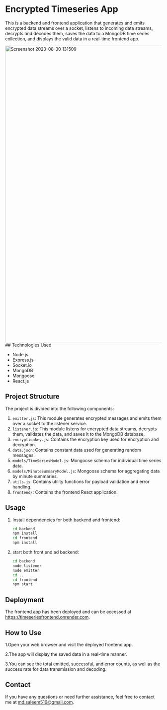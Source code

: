 # Encrypted Timeseries App

This is a backend and frontend application that generates and emits encrypted data streams over a socket, listens to incoming data streams, decrypts and decodes them, saves the data to a MongoDB time series collection, and displays the valid data in a real-time frontend app.

<img width="955" alt="Screenshot 2023-08-30 131509" src="https://github.com/meel516/syooktimeseries/assets/102860983/b29e9973-48b1-4960-a884-e4752fc02689">
## Technologies Used

- Node.js
- Express.js
- Socket.io
- MongoDB
- Mongoose
- React.js

## Project Structure

The project is divided into the following components:

1. `emitter.js`: This module generates encrypted messages and emits them over a socket to the listener service.
2. `listener.js`: This module listens for encrypted data streams, decrypts them, validates the data, and saves it to the MongoDB database.
3. `encryptionkey.js`: Contains the encryption key used for encryption and decryption.
4. `data.json`: Contains constant data used for generating random messages.
5. `models/TimeSeriesModel.js`: Mongoose schema for individual time series data.
6. `models/MinuteSummaryModel.js`: Mongoose schema for aggregating data by minute summaries.
7. `utils.js`: Contains utility functions for payload validation and error handling.
8. `frontend/`: Contains the frontend React application.

## Usage

1. Install dependencies for both backend and frontend:
   ```sh
   cd backend
   npm install
   cd frontend
   npm install
2. start both front end ad backend:
    ```sh
    cd backend
    node listener
    node emitter
    cd ..
    cd frontend
    npm start
## Deployment
The frontend app has been deployed and can be accessed at 
https://timeseriesfrontend.onrender.com.

## How to Use
1.Open your web browser and visit the deployed frontend app.

2.The app will display the saved data in a real-time manner.

3.You can see the total emitted, successful, and error counts, as well as the success rate for data transmission and decoding.

## Contact
If you have any questions or need further assistance, feel free to contact me at md.saleem516@gmail.com.
